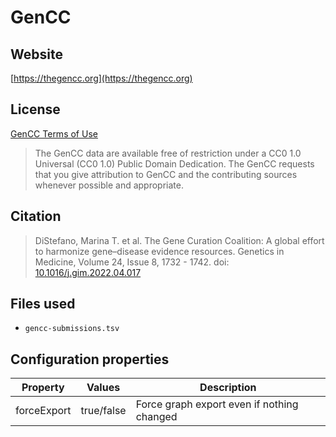 # GenCC



## Website

[https://thegencc.org](https://thegencc.org)

## License

[GenCC Terms of Use](https://thegencc.org/terms.html)

> The GenCC data are available free of restriction under a CC0 1.0 Universal (CC0 1.0) Public Domain Dedication. The GenCC requests that you give attribution to GenCC and the contributing sources whenever possible and appropriate.

## Citation

> DiStefano, Marina T. et al. The Gene Curation Coalition: A global effort to harmonize gene–disease evidence resources. Genetics in Medicine, Volume 24, Issue 8, 1732 - 1742. doi: [10.1016/j.gim.2022.04.017](https://doi.org/10.1016/j.gim.2022.04.017)

## Files used

  * `gencc-submissions.tsv`

## Configuration properties

| Property    | Values     | Description                                |
|-------------|------------|--------------------------------------------|
| forceExport | true/false | Force graph export even if nothing changed |

